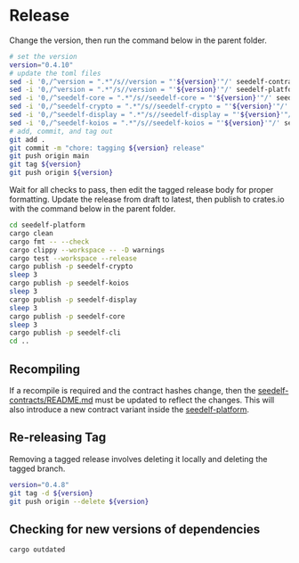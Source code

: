 # Release

Change the version, then run the command below in the parent folder.

```bash
# set the version
version="0.4.10"
# update the toml files
sed -i '0,/^version = ".*"/s//version = "'${version}'"/' seedelf-contracts/aiken.toml
sed -i '0,/^version = ".*"/s//version = "'${version}'"/' seedelf-platform/Cargo.toml
sed -i '0,/^seedelf-core = ".*"/s//seedelf-core = "'${version}'"/' seedelf-platform/Cargo.toml
sed -i '0,/^seedelf-crypto = ".*"/s//seedelf-crypto = "'${version}'"/' seedelf-platform/Cargo.toml
sed -i '0,/^seedelf-display = ".*"/s//seedelf-display = "'${version}'"/' seedelf-platform/Cargo.toml
sed -i '0,/^seedelf-koios = ".*"/s//seedelf-koios = "'${version}'"/' seedelf-platform/Cargo.toml
# add, commit, and tag out
git add .
git commit -m "chore: tagging ${version} release"
git push origin main
git tag ${version}
git push origin ${version}
```

Wait for all checks to pass, then edit the tagged release body for proper formatting. Update the release from draft to latest, then publish to crates.io with the command below in the parent folder.

```bash
cd seedelf-platform
cargo clean
cargo fmt -- --check
cargo clippy --workspace -- -D warnings
cargo test --workspace --release
cargo publish -p seedelf-crypto
sleep 3
cargo publish -p seedelf-koios
sleep 3
cargo publish -p seedelf-display
sleep 3
cargo publish -p seedelf-core
sleep 3
cargo publish -p seedelf-cli
cd ..
```

## Recompiling

If a recompile is required and the contract hashes change, then the [seedelf-contracts/README.md](./seedelf-contracts/README.md) must be updated to reflect the changes. This will also introduce a new contract variant inside the [seedelf-platform](./seedelf-platform/README.md).

## Re-releasing Tag

Removing a tagged release involves deleting it locally and deleting the tagged branch.

```bash
version="0.4.8"
git tag -d ${version}
git push origin --delete ${version}
```

## Checking for new versions of dependencies

```bash
cargo outdated
```